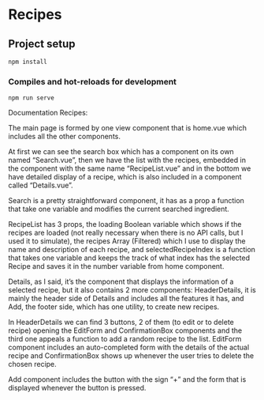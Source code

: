 # Recipes

## Project setup
```
npm install
```
### Compiles and hot-reloads for development
```
npm run serve
```
Documentation Recipes:

The main page is formed by one view component that is home.vue which includes all the other components.

At first we can see the search box which has a component on its own named “Search.vue”, then we have the list with the recipes, embedded in the component with the same name “RecipeList.vue”  and in the bottom we have detailed display of a recipe, which is also included in a component called “Details.vue”.

Search is a pretty straightforward component, it has as a prop a function that take one variable and modifies the current searched ingredient.

RecipeList has 3 props, the loading Boolean variable which shows if the recipes are loaded (not really necessary when there is no API calls, but I used it to simulate), the recipes Array (Filtered) which I use to display the name and description of each recipe, and selectedRecipeIndex is a function that takes one variable and keeps the track of what index has the selected Recipe and saves it in the number variable from home component.

Details, as I said, it’s the component that displays the information of a selected recipe, but it also contains 2 more components: HeaderDetails, it is mainly the header side of Details and includes all the features it has, and Add, the footer side, which has one utility, to create new recipes.

In HeaderDetails we can find 3 buttons, 2 of them (to edit or to delete recipe) opening the EditForm and ConfirmationBox components and the third one appeals a function to add a random recipe to the list. EditForm component includes an auto-completed  form with the details of the actual recipe and ConfirmationBox shows up whenever the user tries to delete the chosen recipe. 

Add component includes the button with the sign “+” and the form that is displayed whenever the button is pressed.

